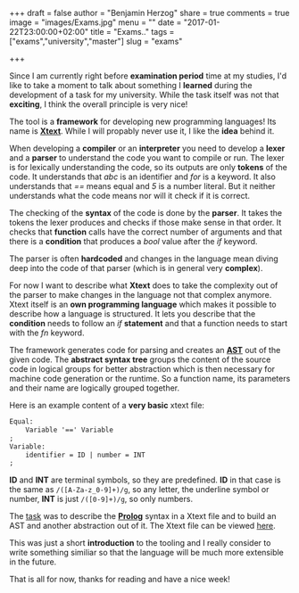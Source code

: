 +++
draft = false
author = "Benjamin Herzog"
share = true
comments = true
image = "images/Exams.jpg"
menu = ""
date = "2017-01-22T23:00:00+02:00"
title = "Exams.."
tags = ["exams","university","master"]
slug = "exams"

+++

Since I am currently right before **examination period** time at my studies, I'd like to take a moment to talk about something I **learned** during the development of a task for my university. While the task itself was not that **exciting**, I think the overall principle is very nice!

The tool is a **framework** for developing new programming languages! Its name is [**Xtext**](http://www.eclipse.org/Xtext/). While I will propably never use it, I like the **idea** behind it.

When developing a **compiler** or an **interpreter** you need to develop a **lexer** and a **parser** to understand the code you want to compile or run. The lexer is for lexically understanding the code, so its outputs are only **tokens** of the code. It understands that *abc* is an identifier and *for* is a keyword. It also understands that *==* means equal and *5* is a number literal. But it neither understands what the code means nor will it check if it is correct.

The checking of the **syntax** of the code is done by the **parser**. It takes the tokens the lexer produces and checks if those make sense in that order. It checks that **function** calls have the correct number of arguments and that there is a **condition** that produces a *bool* value after the *if* keyword.

The parser is often **hardcoded** and changes in the language mean diving deep into the code of that parser (which is in general very **complex**).

For now I want to describe what **Xtext** does to take the complexity out of the parser to make changes in the language not that complex anymore. Xtext itself is an **own programming language** which makes it possible to describe how a language is structured. It lets you describe that the **condition** needs to follow an *if* **statement** and that a function needs to start with the *fn* keyword.

The framework generates code for parsing and creates an [**AST**](https://en.wikipedia.org/wiki/Abstract_syntax_tree) out of the given code. The **abstract syntax tree** groups the content of the source code in logical groups for better abstraction which is then necessary for machine code generation or the runtime. So a function name, its parameters and their name are logically grouped together.

Here is an example content of a **very basic** xtext file:

```html
Equal:
	Variable '==' Variable
;
Variable:
	identifier = ID | number = INT
;
```

**ID** and **INT** are terminal symbols, so they are predefined. **ID** in that case is the same as `/([A-Za-z_0-9]+)/g`, so any letter, the underline symbol or number, **INT** is just `/([0-9]+)/g`, so only numbers.

The [task](https://github.com/BenchR267/prolog-xtext) was to describe the [**Prolog**](http://www.swi-prolog.org) syntax in a Xtext file and to build an AST and another abstraction out of it. The Xtext file can be viewed [here](https://github.com/BenchR267/prolog-xtext/blob/master/de.htwdd.sf.beleg.s76511.s76575/src/de/htwdd/sf/beleg/Dsl.xtext).

This was just a short **introduction** to the tooling and I really consider to write something similiar so that the language will be much more extensible in the future.

That is all for now, thanks for reading and have a nice week!
